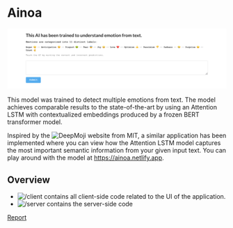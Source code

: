 # Ainoa

![Application](images/landing_page.png)

This model was trained to detect multiple emotions from text. The model achieves comparable results to the state-of-the-art by using an Attention LSTM with contextualized embeddings produced by a frozen BERT transformer model.

Inspired by the ![DeepMoji](https://deepmoji.mit.edu/) website from MIT, a similar application has been implemented where you can view how the Attention LSTM model captures the most important semantic information from your given input text. You can play around with the model at <https://ainoa.netlify.app>.

## Overview

- ![/client](https://github.com/oaarnikoivu/ainoa/tree/master/client) contains all client-side code related to the UI of the application.
- ![/server](https://github.com/oaarnikoivu/ainoa/tree/master/server) contains the server-side code

[Report](https://github.com/oaarnikoivu/ainoa/blob/master/1502639%20AARNIKOIVU%20Oliver%20-%20Thesis.pdf)
